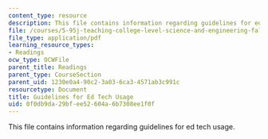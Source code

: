 ```yaml
---
content_type: resource
description: This file contains information regarding guidelines for ed tech usage.
file: /courses/5-95j-teaching-college-level-science-and-engineering-fall-2015/0f0db9da29bfee52604a6b7308ee1f0f_MIT5_95JF15_Guidelines.pdf
file_type: application/pdf
learning_resource_types:
- Readings
ocw_type: OCWFile
parent_title: Readings
parent_type: CourseSection
parent_uid: 1230e0a4-90c2-3a03-6ca3-4571ab3c991c
resourcetype: Document
title: Guidelines for Ed Tech Usage
uid: 0f0db9da-29bf-ee52-604a-6b7308ee1f0f
---
```

This file contains information regarding guidelines for ed tech usage.

